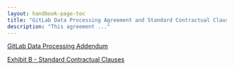 ```yaml
---
layout: handbook-page-toc
title: "GitLab Data Processing Agreement and Standard Contractual Clauses"
description: "This agreement ..."
---
```


<a href="https://gitlab.com/gitlab-com/legal-and-compliance/-/raw/master/Customer_DPA__10.13.22_.pdf">GitLab Data Processing Addendum</a>

<a href="https://gitlab.com/gitlab-com/legal-and-compliance/-/raw/master/Exhibit_B_-_Standard_Contractual_Clauses__10.13.22_.pdf"> Exhibit B - Standard Contractual Clauses</a>
